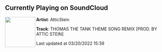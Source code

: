 ## Currently Playing on SoundCloud

[<img align="left" width="100" src="https://i1.sndcdn.com/artworks-000125627142-bmrsmg-t500x500.jpg">](https://soundcloud.com/atticstein/thomas-the-tank-theme-song-prod-by-attic-stein)

**Artist**: AtticStein 

**Track**: THOMAS THE TANK THEME SONG REMIX [PROD. BY ATTIC STEIN]

Last updated at 03/20/2022 15:39
